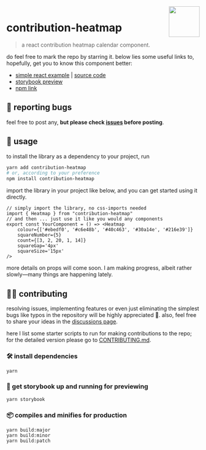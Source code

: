 <img src="https://knowscount-1304485449.cos.ap-shanghai.myqcloud.com/assets/React%20App%20Screenshot.svg" align="right" width="80" height="80" />

# contribution-heatmap

> a react contribution heatmap calendar component.

do feel free to mark the repo by starring it. below lies some useful links to, hopefully, get you to know this component better:

-   [simple react example](http://contribution-heatmap-example.vercel.app/) | [source code](https://github.com/KnowsCount/contribution-heatmap-example)
-   [storybook preview](https://contribution-heatmap.vercel.app/)
-   [npm link](https://www.npmjs.com/package/contribution-heatmap)

## 📌 reporting bugs

feel free to post any, **but please check [issues](https://github.com/KnowsCount/contribution-heatmap/issues) before posting**.

## 🤤 usage

to install the library as a dependency to your project, run

```bash
yarn add contribution-heatmap
# or, according to your preference
npm install contribution-heatmap
```

import the library in your project like below, and you can get started using it directly.

<!-- prettier-ignore-start -->

```tsx
// simply import the library, no css-imports needed
import { Heatmap } from "contribution-heatmap"
// and then ... just use it like you would any components
export const YourComponent = () => <Heatmap 
    colour={['#ebedf0', '#c6e48b', '#40c463', '#30a14e', '#216e39']} 
    squareNumber={5} 
    count={[3, 2, 20, 1, 14]}
    squareGap='4px'
    squareSize='15px'
/>
```

<!--prettier-ignore-end -->

more details on props will come soon. I am making progress, albeit rather slowly—many things are happening lately.

## 🙋‍♂️ contributing

resolving issues, implementing features or even just eliminating the simplest bugs like typos in the repository will be highly appreciated 🎉. also, feel free to share your ideas in the [discussions page](https://github.com/KnowsCount/contribution-heatmap/discussions).

here I list some starter scripts to run for making contributions to the repo; for the detailed version please go to [CONTRIBUTING.md](./CONTRIBUTING.md).

### 🛠 install dependencies

```
yarn
```

### 🔨 get storybook up and running for previewing

```
yarn storybook
```

### 📦 compiles and minifies for production

```
yarn build:major
yarn build:minor
yarn build:patch
```
